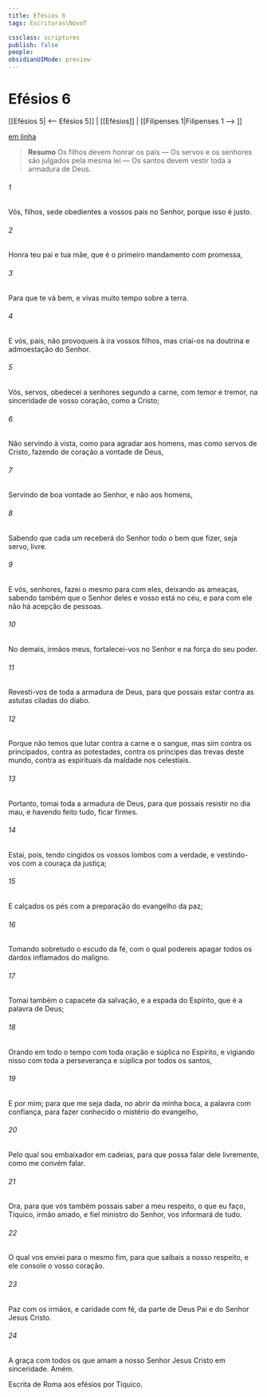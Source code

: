 ```yaml
---
title: Efésios 6
tags: Escrituras\NovoT

cssclass: scriptures
publish: false
people:
obsidianUIMode: preview
---
```


# Efésios 6
[[Efésios 5| <-- Efésios 5]] | [[Efésios]] | [[Filipenses 1|Filipenses 1 --> ]]

[em linha](https://churchofjesuschrist.org/study/scriptures/nt/eph/6?lang=por)

> __Resumo__
Os filhos devem honrar os pais — Os servos e os senhores são julgados pela mesma lei — Os santos devem vestir toda a armadura de Deus.

###### 1 
Vós, filhos, sede obedientes a vossos pais no Senhor, porque isso é justo.

###### 2 
Honra teu pai e tua mãe, que é o primeiro mandamento com promessa,

###### 3 
Para que te vá bem, e vivas muito tempo sobre a terra.

###### 4 
E vós, pais, não provoqueis à ira vossos filhos, mas criai-os na doutrina e admoestação do Senhor.

###### 5 
Vós, servos, obedecei a  senhores segundo a carne, com temor e tremor, na sinceridade de vosso coração, como a Cristo;

###### 6 
Não servindo à vista, como para agradar aos homens, mas como servos de Cristo, fazendo de coração a vontade de Deus,

###### 7 
Servindo de boa vontade ao Senhor, e não aos homens,

###### 8 
Sabendo que cada um receberá do Senhor todo o bem que fizer, seja servo,  livre.

###### 9 
E vós, senhores, fazei o mesmo para com eles, deixando as ameaças, sabendo também que o Senhor deles e vosso está no céu, e  para com ele não há acepção de pessoas.

###### 10 
No demais, irmãos meus, fortalecei-vos no Senhor e na força do seu poder.

###### 11 
Revesti-vos de toda a armadura de Deus, para que possais estar  contra as astutas ciladas do diabo.

###### 12 
Porque não temos que lutar contra a carne e o sangue, mas sim contra os principados, contra as potestades, contra os príncipes das trevas deste mundo, contra as  espirituais da maldade nos  celestiais.

###### 13 
Portanto, tomai toda a armadura de Deus, para que possais resistir no dia mau, e havendo feito tudo, ficar firmes.

###### 14 
Estai, pois,  tendo cingidos os vossos lombos com a verdade, e vestindo-vos com a couraça da justiça;

###### 15 
E calçados os pés com a preparação do evangelho da paz;

###### 16 
Tomando sobretudo o escudo da fé, com o qual podereis apagar todos os dardos inflamados do maligno.

###### 17 
Tomai também o capacete da salvação, e a espada do Espírito, que é a palavra de Deus;

###### 18 
Orando em todo o tempo com toda oração e súplica no Espírito, e vigiando nisso com toda a perseverança e súplica por todos os santos,

###### 19 
E por mim; para que me seja dada, no abrir da minha boca, a palavra com confiança, para fazer conhecido o mistério do evangelho,

###### 20 
Pelo qual sou embaixador em cadeias, para que possa falar dele livremente, como me convém falar.

###### 21 
Ora, para que vós também possais saber a meu respeito,  o que eu faço, Tíquico, irmão amado, e fiel ministro do Senhor, vos informará de tudo.

###### 22 
O qual vos enviei para o mesmo fim, para que saibais a nosso respeito, e ele console o vosso coração.

###### 23 
Paz  com os irmãos, e caridade com fé, da parte de Deus Pai e do Senhor Jesus Cristo.

###### 24 
A graça  com todos os que amam a nosso Senhor Jesus Cristo em sinceridade. Amém.

Escrita de Roma aos efésios por Tíquico.

